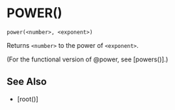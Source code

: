 # POWER()
`power(<number>, <exponent>)`

  Returns `<number>` to the power of `<exponent>`.

  (For the functional version of @power, see [powers()].)


## See Also
- [root()]

